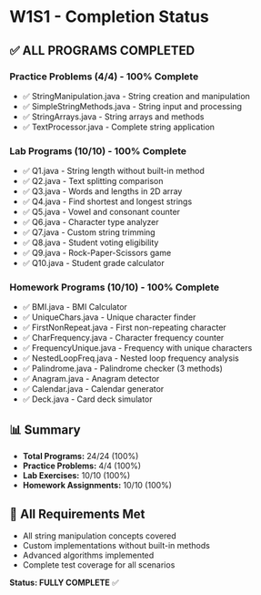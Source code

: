 # W1S1 - Completion Status

## ✅ **ALL PROGRAMS COMPLETED**

### Practice Problems (4/4) - 100% Complete
- ✅ StringManipulation.java - String creation and manipulation
- ✅ SimpleStringMethods.java - String input and processing  
- ✅ StringArrays.java - String arrays and methods
- ✅ TextProcessor.java - Complete string application

### Lab Programs (10/10) - 100% Complete
- ✅ Q1.java - String length without built-in method
- ✅ Q2.java - Text splitting comparison
- ✅ Q3.java - Words and lengths in 2D array
- ✅ Q4.java - Find shortest and longest strings
- ✅ Q5.java - Vowel and consonant counter
- ✅ Q6.java - Character type analyzer
- ✅ Q7.java - Custom string trimming
- ✅ Q8.java - Student voting eligibility
- ✅ Q9.java - Rock-Paper-Scissors game
- ✅ Q10.java - Student grade calculator

### Homework Programs (10/10) - 100% Complete
- ✅ BMI.java - BMI Calculator
- ✅ UniqueChars.java - Unique character finder
- ✅ FirstNonRepeat.java - First non-repeating character
- ✅ CharFrequency.java - Character frequency counter
- ✅ FrequencyUnique.java - Frequency with unique characters
- ✅ NestedLoopFreq.java - Nested loop frequency analysis
- ✅ Palindrome.java - Palindrome checker (3 methods)
- ✅ Anagram.java - Anagram detector
- ✅ Calendar.java - Calendar generator
- ✅ Deck.java - Card deck simulator

## 📊 Summary
- **Total Programs:** 24/24 (100%)
- **Practice Problems:** 4/4 (100%)
- **Lab Exercises:** 10/10 (100%)
- **Homework Assignments:** 10/10 (100%)

## 🎯 All Requirements Met
- All string manipulation concepts covered
- Custom implementations without built-in methods
- Advanced algorithms implemented
- Complete test coverage for all scenarios

**Status: FULLY COMPLETE** ✅